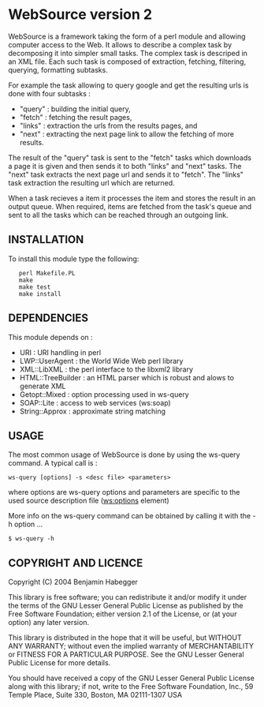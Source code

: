WebSource version 2
===================

WebSource is a framework taking the form of a perl module and allowing
computer access to the Web. It allows to describe a complex task by
decomposing it into simpler small tasks. The complex task is descriped
in an XML file. Each such task is composed of extraction, fetching, 
filtering, querying, formatting subtasks.

For example the task allowing to query google and get the resulting urls is
done with four subtasks : 
  - "query" : building the initial query,
  - "fetch" : fetching the result pages, 
  - "links" : extraction the urls from the results pages, and 
  - "next"  : extracting the next page link to allow the fetching
              of more results.

The result of the "query" task is sent to the "fetch" tasks which downloads
a page it is given and then sends it to both "links" and "next" tasks. The
"next" task extracts the next page url and sends it to "fetch". The "links"
task extraction the resulting url which are returned.

When a task recieves a item it processes the item and stores the result in
an output queue. When required, items are fetched from the task's queue and
sent to all the tasks which can be reached through an outgoing link.



INSTALLATION
------------

To install this module type the following:

```
   perl Makefile.PL
   make
   make test
   make install
```

DEPENDENCIES
------------

This module depends on :
 - URI               : URI handling in perl
 - LWP::UserAgent    : the World Wide Web perl library
 - XML::LibXML       : the perl interface to the libxml2 library
 - HTML::TreeBuilder : an HTML parser which is robust and alows
                       to generate XML
 - Getopt::Mixed     : option processing used in ws-query
 - SOAP::Lite        : access to web services (ws:soap)
 - String::Approx    : approximate string matching

USAGE 
-----

The most common usage of WebSource is done by using the ws-query
command. A typical call is :

```
ws-query [options] -s <desc file> <parameters>
```

where options are ws-query options and parameters are specific to the 
used source description file (<ws:options> element)

More info on the ws-query command can be obtained by calling it with
the -h option ...

```
$ ws-query -h
```


COPYRIGHT AND LICENCE
---------------------

Copyright (C) 2004 Benjamin Habegger

This library is free software; you can redistribute it and/or
modify it under the terms of the GNU Lesser General Public
License as published by the Free Software Foundation; either
version 2.1 of the License, or (at your option) any later version.

This library is distributed in the hope that it will be useful,
but WITHOUT ANY WARRANTY; without even the implied warranty of
MERCHANTABILITY or FITNESS FOR A PARTICULAR PURPOSE.  See the GNU
Lesser General Public License for more details.

You should have received a copy of the GNU Lesser General Public
License along with this library; if not, write to the Free Software
Foundation, Inc., 59 Temple Place, Suite 330, Boston, MA 02111-1307  USA
